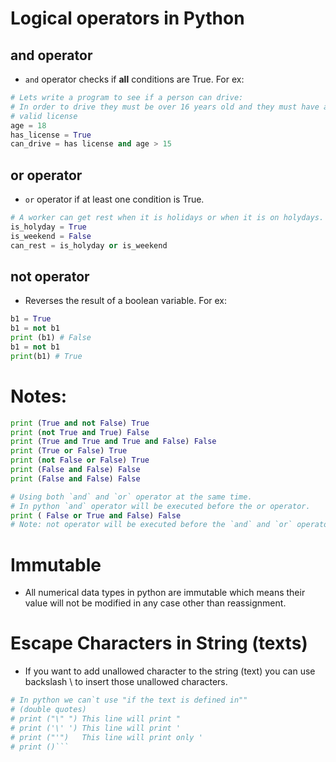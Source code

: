 # Logical operators in Python

## and operator 
- `and` operator checks if **all** conditions are True. For ex:
```py
# Lets write a program to see if a person can drive:
# In order to drive they must be over 16 years old and they must have a 
# valid license
age = 18
has_license = True 
can_drive = has license and age > 15 

```

## or operator 
- `or` operator if at least one condition is True.

```py
# A worker can get rest when it is holidays or when it is on holydays.
is_holyday = True 
is_weekend = False 
can_rest = is_holyday or is_weekend
```

## not operator
- Reverses the result of a boolean variable. For ex: 
```py
b1 = True 
b1 = not b1 
print (b1) # False 
b1 = not b1 
print(b1) # True
```
# Notes:
```py
print (True and not False) True 
print (not True and True) False
print (True and True and True and False) False
print (True or False) True
print (not False or False) True 
print (False and False) False
print (False and False) False 

# Using both `and` and `or` operator at the same time.
# In python `and` operator will be executed before the or operator.
print ( False or True and False) False 
# Note: not operator will be executed before the `and` and `or` operators.
```
# Immutable 
- All numerical data types in python are immutable which means their value will not be modified in any case other than reassignment. 
# Escape Characters in String (texts)
- If you want to add unallowed character to the string (text) you can use backslash \ to insert those unallowed characters.
```py
# In python we can`t use "if the text is defined in""
# (double quotes)
# print ("\" ") This line will print "
# print ('\' ') This line will print '
# print ("'")   This line will print only '
# print ()```